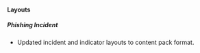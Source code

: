 
#### Layouts
##### Phishing Incident
  - Updated incident and indicator layouts to content pack format.